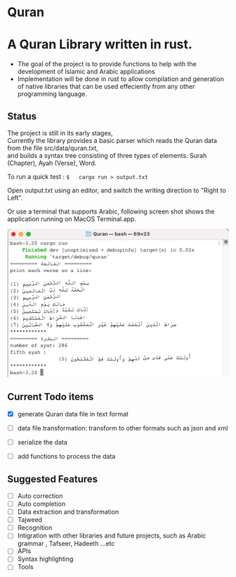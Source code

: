 # Quran
 
# A Quran Library written in rust. 
- The goal of the project is to provide functions to help with the development of Islamic and Arabic applications  
- Implementation will be done in rust to allow compilation and generation of native libraries that can be used effeciently from any other programming language.

## Status
The project is still in its early stages,    
Currently the library provides a basic parser which reads the Quran data from the file src/data/quran.txt,   
and builds a syntax tree consisting of three types of elements: Surah (Chapter), Ayah (Verse), Word.


To run a quick test : 
    ````
    $   cargo run > output.txt
    ````

Open output.txt using an editor, and switch the writing direction to "Right to Left". 

Or use a terminal that supports Arabic, following screen shot shows the application running on MacOS Terminal.app. 

![./src/examples/quick_test.rs](./img/quick_test.png "./src/examples/quick_test.rs")



## Current Todo items
- [x] generate Quran data file in text format
- [ ] data file transformation: transform to other formats such as json and xml 
- [ ] serialize the data 
- [ ] add functions to process the data


## Suggested Features
- [ ] Auto correction
- [ ] Auto completion 
- [ ] Data extraction and transformation 
- [ ] Tajweed
- [ ] Recognition 
- [ ] Intigration with other libraries and future projects, such as Arabic grammar , Tafseer, Hadeeth ...etc
- [ ] APIs
- [ ] Syntax highlighting 
- [ ] Tools
